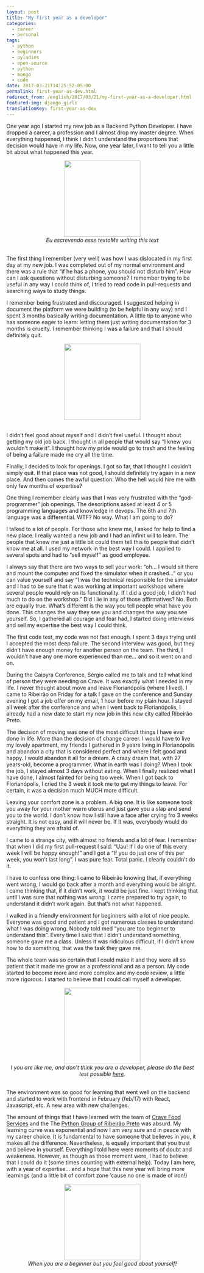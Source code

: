 ```yaml
---
layout: post
title: "My first year as a developer"
categories:
  - career
  - personal
tags:
  - python
  - beginners
  - pyladies
  - open-source
  - python
  - mongo
  - code
date: 2017-03-21T14:25:52-05:00
permalink: first-year-as-dev.html 
redirect_from: /english/2017/03/21/my-first-year-as-a-developer.html
featured-img: django_girls
translationKey: first-year-as-dev
---
```


One year ago I started my new job as a Backend Python Developer. I have dropped a career, a profession and I almost drop my master degree. When everything happened, I think I didn’t understand the proportions that decision would have in my life. Now, one year later, I want to tell you a little bit about what happened this year.

<center>
<img src="https://cdn-images-1.medium.com/max/800/1*Qiu_GZhqLl-U1YFbghTN2A.gif" style="height:200px;"/>
</center>
<center>
<i> Eu escrevendo esse texto</i><i>Me writing this text</i></center>
<br/>


The first thing I remember (very well) was how I was dislocated in my first day at my new job. I was completed out of my normal environment and there was a rule that “if he has a phone, you should not disturb him”. How can I ask questions without disturbing someone? I remember trying to be useful in any way I could think of, I tried to read code in pull-requests and searching ways to study things.

I remember being frustrated and discouraged. I suggested helping in document the platform we were building (to be helpful in any way) and I spent 3 months basically writing documentation. A little tip to anyone who has someone eager to learn: letting them just writing documentation for 3 months is cruelty. I remember thinking I was a failure and that I should definitely quit.

<center>
  <img src="https://cdn-images-1.medium.com/max/600/1*bQpZeR8s-hryNGa2EPVQ4A.gif" style="height:200px;"/>
</center>
<br/>


I didn’t feel good about myself and I didn’t feel useful. I thought about getting my old job back. I thought in all people that would say “I knew you wouldn’t make it”. I thought how my pride would go to trash and the feeling of being a failure made me cry all the time.

Finally, I decided to look for openings. I got so far, that I thought I couldn’t simply quit. If that place was not good, I should definitely try again in a new place. And then comes the awful question: Who the hell would hire me with only few months of expertise?

One thing I remember clearly was that I was very frustrated with the “god-programmer” job openings. The descriptions asked at least 4 or 5 programming languages and knowledge in devops. The 6th and 7th language was a differential. WTF? No way. What I am going to do?

I talked to a lot of people. For those who knew me, I asked for help to find a new place. I really wanted a new job and I had an infinit will to learn. The people that knew me just a little bit could them tell this to people that didn’t know me at all. I used my network in the best way I could. I applied to several spots and had to “sell myself” as good employee.

I always say that there are two ways to sell your work: “oh… I would sit there and mount the computer and fixed the simulator when it crashed…” or you can value yourself and say “I was the technical responsible for the simulator and I had to be sure that it was working at important workshops where several people would rely on its functionality. If I did a good job, I didn’t had much to do on the workshop.” Did I lie in any of those affirmatives? No. Both are equally true. What’s different is the way you tell people what have you done. This changes the way they see you and changes the way you see yourself. So, I gathered all courage and fear had, I started doing interviews and sell my expertise the best way I could think.

The first code test, my code was not fast enough. I spent 3 days trying until I accepted the most deep failure. The second interview was good, but they didn’t have enough money for another person on the team. The third, I wouldn’t have any one more experienced than me… and so it went on and on.

During the Caipyra Conference, Sérgio called me to talk and tell what kind of person they were needing on Crave. It was exactly what I needed in my life. I never thought about move and leave Florianópolis (where I lived). I came to Ribeirão on Friday for a talk I gave on the conference and Sunday evening I got a job offer on my email, 1 hour before my plain hour. I stayed all week after the conference and when I went back to Florianópolis, I already had a new date to start my new job in this new city called Ribeirão Preto.

The decision of moving was one of the most difficult things I have ever done in life. More than the decision of change career. I would have to live my lovely apartment, my friends I gathered in 9 years living in Florianópolis and abandon a city that is considered perfect and where I felt good and happy. I would abandon it all for a dream. A crazy dream that, with 27 years-old, become a programmer. What in earth was I doing? When I took the job, I stayed almost 3 days without eating. When I finally realized what I have done, I almost fainted for being too week. When I got back to Florianópolis, I cried the 3 week it took me to get my things to leave. For certain, it was a decision much MUCH more difficult.

Leaving your comfort zone is a problem. A big one. It is like someone took you away for your mother warm uterus and just gave you a slap and send you to the world. I don’t know how I still have a face after crying fro 3 weeks straight. It is not easy, and it will never be. If it was, everybody would do everything they are afraid of.

I came to a strange city, with almost no friends and a lot of fear. I remember that when I did my first pull-request I said: “Uau! If I do one of this every week I will be happy enough!” and I got a “If you do just one of this per week, you won’t last long”. I was pure fear. Total panic. I clearly couldn’t do it.

I have to confess one thing: I came to Ribeirão knowing that, if everything went wrong, I would go back after a month and everything would be alright. I came thinking that, if it didn’t work, it would be just fine. I kept thinking that until I was sure that nothing was wrong. I came prepared to try again, to understand it didn’t work again. But that’s not what happened.

I walked in a friendly environment for beginners with a lot of nice people. Everyone was good and patient and I got numerous classes to understand what I was doing wrong. Nobody told med “you are too beginner to understand this”. Every time I said that I didn’t understand something, someone gave me a class. Unless it was ridiculous difficult, if I didn’t know how to do something, that was the task they gave me.

The whole team was so certain that I could make it and they were all so patient that it made me grow as a professional and as a person. My code started to become more and more complex and my code review, a little more rigorous. I started to believe that I could call myself a developer.

<center>
  <img src="https://media.giphy.com/media/vzO0Vc8b2VBLi/giphy.gif" style="height:200px;"/>
</center>
<center>
<i>I you are like me, and don’t think you are a developer, please do the best test possible <a href="http://amiarealdeveloper.com/">here</a>.</i>
</center>
<br/>


The environment was so good for learning that went well on the backend and started to work with frontend in February (feb/17) with React, Javascript, etc. A new area with new challenges.

The amount of things that I have learned with the team of [Crave Food Services](https://sourcewhatsgood.com/) and the The [Python Group of Ribeirão Preto](https://www.facebook.com/grupyrp/?fref=ts) was absurd. My learning curve was exponential and now I am very sure and in peace with my career choice. It is fundamental to have someone that believes in you, it makes all the difference. Nevertheless, is equally important that you trust and believe in yourself. Everything I told here were moments of doubt and weakeness. However, as though as those moment were, I had to believe that I could do it (some times counting with external help). Today I am here, with a year of expertise… and a hope that this new year will bring more learnings (and a little bit of comfort zone ’cause no one is made of iron!)

<center>
<img src="https://cdn-images-1.medium.com/max/800/1*Yh2x0_YKq28sW_yKyygc3Q.gif" style="height:200px;"/>
</center>
<center>
<i>When you are a beginner but you feel good about yourself!</i>
</center>
<br/>

